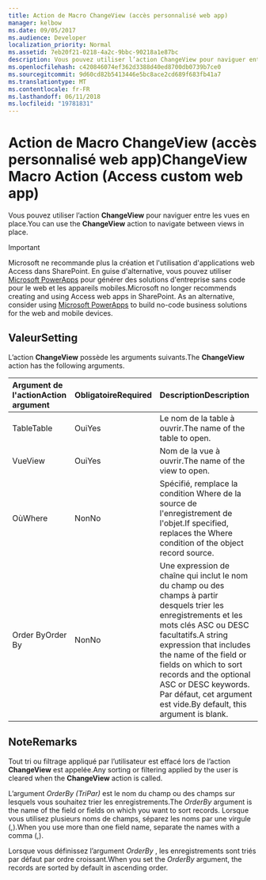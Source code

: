 ```yaml
---
title: Action de Macro ChangeView (accès personnalisé web app)
manager: kelbow
ms.date: 09/05/2017
ms.audience: Developer
localization_priority: Normal
ms.assetid: 7eb20f21-0218-4a2c-9bbc-90218a1e87bc
description: Vous pouvez utiliser l’action ChangeView pour naviguer entre les vues en place.
ms.openlocfilehash: c420846074ef362d3388d40ed8700db0739b7ce0
ms.sourcegitcommit: 9d60cd82b5413446e5bc8ace2cd689f683fb41a7
ms.translationtype: MT
ms.contentlocale: fr-FR
ms.lasthandoff: 06/11/2018
ms.locfileid: "19781831"
---
```

# <a name="changeview-macro-action-access-custom-web-app"></a><span data-ttu-id="47733-103">Action de Macro ChangeView (accès personnalisé web app)</span><span class="sxs-lookup"><span data-stu-id="47733-103">ChangeView Macro Action (Access custom web app)</span></span>

<span data-ttu-id="47733-104">Vous pouvez utiliser l’action **ChangeView** pour naviguer entre les vues en place.</span><span class="sxs-lookup"><span data-stu-id="47733-104">You can use the **ChangeView** action to navigate between views in place.</span></span> 
  
> [!IMPORTANT]
> <span data-ttu-id="47733-p101">Microsoft ne recommande plus la création et l'utilisation d'applications web Access dans SharePoint. En guise d'alternative, vous pouvez utiliser [Microsoft PowerApps](https://powerapps.microsoft.com/fr-fr/) pour générer des solutions d'entreprise sans code pour le web et les appareils mobiles.</span><span class="sxs-lookup"><span data-stu-id="47733-p101">Microsoft no longer recommends creating and using Access web apps in SharePoint. As an alternative, consider using [Microsoft PowerApps](https://powerapps.microsoft.com/fr-fr/) to build no-code business solutions for the web and mobile devices.</span></span> 
  
## <a name="setting"></a><span data-ttu-id="47733-107">Valeur</span><span class="sxs-lookup"><span data-stu-id="47733-107">Setting</span></span>

<span data-ttu-id="47733-108">L’action **ChangeView** possède les arguments suivants.</span><span class="sxs-lookup"><span data-stu-id="47733-108">The **ChangeView** action has the following arguments.</span></span> 
  
|<span data-ttu-id="47733-109">**Argument de l'action**</span><span class="sxs-lookup"><span data-stu-id="47733-109">**Action argument**</span></span>|<span data-ttu-id="47733-110">**Obligatoire**</span><span class="sxs-lookup"><span data-stu-id="47733-110">**Required**</span></span>|<span data-ttu-id="47733-111">**Description**</span><span class="sxs-lookup"><span data-stu-id="47733-111">**Description**</span></span>|
|:-----|:-----|:-----|
|<span data-ttu-id="47733-112">Table</span><span class="sxs-lookup"><span data-stu-id="47733-112">Table</span></span>  <br/> |<span data-ttu-id="47733-113">Oui</span><span class="sxs-lookup"><span data-stu-id="47733-113">Yes</span></span>  <br/> |<span data-ttu-id="47733-114">Le nom de la table à ouvrir.</span><span class="sxs-lookup"><span data-stu-id="47733-114">The name of the table to open.</span></span>  <br/> |
|<span data-ttu-id="47733-115">Vue</span><span class="sxs-lookup"><span data-stu-id="47733-115">View</span></span>  <br/> |<span data-ttu-id="47733-116">Oui</span><span class="sxs-lookup"><span data-stu-id="47733-116">Yes</span></span>  <br/> |<span data-ttu-id="47733-117">Nom de la vue à ouvrir.</span><span class="sxs-lookup"><span data-stu-id="47733-117">The name of the view to open.</span></span>  <br/> |
|<span data-ttu-id="47733-118">Où</span><span class="sxs-lookup"><span data-stu-id="47733-118">Where</span></span>  <br/> |<span data-ttu-id="47733-119">Non</span><span class="sxs-lookup"><span data-stu-id="47733-119">No</span></span>  <br/> |<span data-ttu-id="47733-120">Spécifié, remplace la condition Where de la source de l'enregistrement de l'objet.</span><span class="sxs-lookup"><span data-stu-id="47733-120">If specified, replaces the Where condition of the object record source.</span></span>  <br/> |
|<span data-ttu-id="47733-121">Order By</span><span class="sxs-lookup"><span data-stu-id="47733-121">Order By</span></span>  <br/> |<span data-ttu-id="47733-122">Non</span><span class="sxs-lookup"><span data-stu-id="47733-122">No</span></span>  <br/> |<span data-ttu-id="47733-123">Une expression de chaîne qui inclut le nom du champ ou des champs à partir desquels trier les enregistrements et les mots clés ASC ou DESC facultatifs.</span><span class="sxs-lookup"><span data-stu-id="47733-123">A string expression that includes the name of the field or fields on which to sort records and the optional ASC or DESC keywords.</span></span> <span data-ttu-id="47733-124">Par défaut, cet argument est vide.</span><span class="sxs-lookup"><span data-stu-id="47733-124">By default, this argument is blank.</span></span>  <br/> |
   
## <a name="remarks"></a><span data-ttu-id="47733-125">Note</span><span class="sxs-lookup"><span data-stu-id="47733-125">Remarks</span></span>

<span data-ttu-id="47733-126">Tout tri ou filtrage appliqué par l’utilisateur est effacé lors de l’action **ChangeView** est appelée.</span><span class="sxs-lookup"><span data-stu-id="47733-126">Any sorting or filtering applied by the user is cleared when the **ChangeView** action is called.</span></span> 
  
<span data-ttu-id="47733-127">L’argument *OrderBy (TriPar)* est le nom du champ ou des champs sur lesquels vous souhaitez trier les enregistrements.</span><span class="sxs-lookup"><span data-stu-id="47733-127">The  *OrderBy*  argument is the name of the field or fields on which you want to sort records.</span></span> <span data-ttu-id="47733-128">Lorsque vous utilisez plusieurs noms de champs, séparez les noms par une virgule (,).</span><span class="sxs-lookup"><span data-stu-id="47733-128">When you use more than one field name, separate the names with a comma (,).</span></span> 
  
<span data-ttu-id="47733-129">Lorsque vous définissez l’argument *OrderBy* , les enregistrements sont triés par défaut par ordre croissant.</span><span class="sxs-lookup"><span data-stu-id="47733-129">When you set the  *OrderBy*  argument, the records are sorted by default in ascending order.</span></span> 
  

